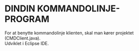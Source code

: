 # DINDIN KOMMANDOLINJE-PROGRAM

For at benytte kommandolinje klienten, skal man kører projektet (CMDClient.java). <br>
Udviklet i Eclipse IDE.

